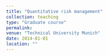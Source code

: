 ```yaml
---
title: "Quantitative risk management"
collection: teaching
type: "Graduate course"
permalink: 
venue: "Technical University Munich"
date: 2014-01-01
location: ""
---
```


<!---This is a description of a teaching experience. You can use markdown like any other post.

Heading 1
======

Heading 2
======

Heading 3
====== --->